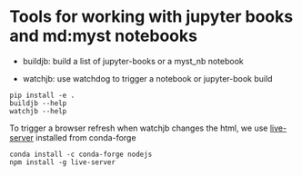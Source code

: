 # Tools for working with jupyter books and md:myst notebooks

* buildjb:  build a list of jupyter-books or a myst_nb notebook

* watchjb:  use watchdog to trigger a notebook or jupyter-book build


```
pip install -e .
buildjb --help
watchjb --help
```

To trigger a browser refresh when  watchjb changes the html, we use
[live-server](https://www.npmjs.com/package/live-server) installed
from conda-forge

```
conda install -c conda-forge nodejs
npm install -g live-server
```
